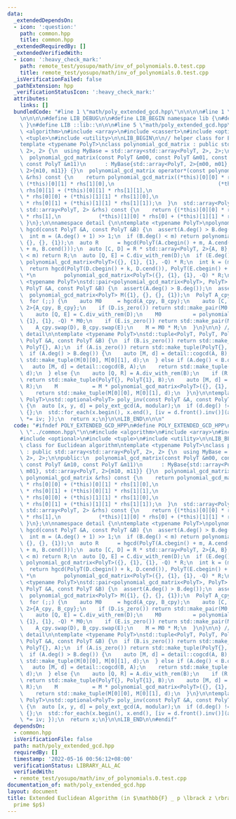 ```yaml
---
data:
  _extendedDependsOn:
  - icon: ':question:'
    path: common.hpp
    title: common.hpp
  _extendedRequiredBy: []
  _extendedVerifiedWith:
  - icon: ':heavy_check_mark:'
    path: remote_test/yosupo/math/inv_of_polynomials.0.test.cpp
    title: remote_test/yosupo/math/inv_of_polynomials.0.test.cpp
  _isVerificationFailed: false
  _pathExtension: hpp
  _verificationStatusIcon: ':heavy_check_mark:'
  attributes:
    links: []
  bundledCode: "#line 1 \"math/poly_extended_gcd.hpp\"\n\n\n\n#line 1 \"common.hpp\"\
    \n\n\n\n#define LIB_DEBUG\n\n#define LIB_BEGIN namespace lib {\n#define LIB_END\
    \ }\n#define LIB ::lib::\n\n\n#line 5 \"math/poly_extended_gcd.hpp\"\n\n#include\
    \ <algorithm>\n#include <array>\n#include <cassert>\n#include <optional>\n#include\
    \ <tuple>\n#include <utility>\n\nLIB_BEGIN\n\n// helper class for Euclidean algorithm\n\
    template <typename PolyT>\nclass polynomial_gcd_matrix : public std::array<std::array<PolyT,\
    \ 2>, 2> {\n  using MyBase = std::array<std::array<PolyT, 2>, 2>;\n\npublic:\n\
    \  polynomial_gcd_matrix(const PolyT &m00, const PolyT &m01, const PolyT &m10,\
    \ const PolyT &m11)\n      : MyBase{std::array<PolyT, 2>{m00, m01}, std::array<PolyT,\
    \ 2>{m10, m11}} {}\n  polynomial_gcd_matrix operator*(const polynomial_gcd_matrix\
    \ &rhs) const {\n    return polynomial_gcd_matrix((*this)[0][0] * rhs[0][0] +\
    \ (*this)[0][1] * rhs[1][0],\n                                 (*this)[0][0] *\
    \ rhs[0][1] + (*this)[0][1] * rhs[1][1],\n                                 (*this)[1][0]\
    \ * rhs[0][0] + (*this)[1][1] * rhs[1][0],\n                                 (*this)[1][0]\
    \ * rhs[0][1] + (*this)[1][1] * rhs[1][1]);\n  }\n  std::array<PolyT, 2> operator*(const\
    \ std::array<PolyT, 2> &rhs) const {\n    return {(*this)[0][0] * rhs[0] + (*this)[0][1]\
    \ * rhs[1],\n            (*this)[1][0] * rhs[0] + (*this)[1][1] * rhs[1]};\n \
    \ }\n};\n\nnamespace detail {\n\ntemplate <typename PolyT>\npolynomial_gcd_matrix<PolyT>\
    \ hgcd(const PolyT &A, const PolyT &B) {\n  assert(A.deg() > B.deg());\n  assert(!B.is_zero());\n\
    \  int m = (A.deg() + 1) >> 1;\n  if (B.deg() < m) return polynomial_gcd_matrix<PolyT>({1},\
    \ {}, {}, {1});\n  auto R      = hgcd(PolyT(A.cbegin() + m, A.cend()), PolyT(B.cbegin()\
    \ + m, B.cend()));\n  auto [C, D] = R * std::array<PolyT, 2>{A, B};\n  if (D.deg()\
    \ < m) return R;\n  auto [Q, E] = C.div_with_rem(D);\n  if (E.deg() < m) return\
    \ polynomial_gcd_matrix<PolyT>({}, {1}, {1}, -Q) * R;\n  int k = (m << 1) - D.deg();\n\
    \  return hgcd(PolyT(D.cbegin() + k, D.cend()), PolyT(E.cbegin() + k, E.cend()))\
    \ *\n         polynomial_gcd_matrix<PolyT>({}, {1}, {1}, -Q) * R;\n}\n\ntemplate\
    \ <typename PolyT>\nstd::pair<polynomial_gcd_matrix<PolyT>, PolyT> cogcd(const\
    \ PolyT &A, const PolyT &B) {\n  assert(A.deg() > B.deg());\n  assert(!B.is_zero());\n\
    \  polynomial_gcd_matrix<PolyT> M({1}, {}, {}, {1});\n  PolyT A_cpy(A), B_cpy(B);\n\
    \  for (;;) {\n    auto M0     = hgcd(A_cpy, B_cpy);\n    auto [C, D] = M0 * std::array<PolyT,\
    \ 2>{A_cpy, B_cpy};\n    if (D.is_zero()) return std::make_pair(M0 * M, C);\n\
    \    auto [Q, E] = C.div_with_rem(D);\n    M0          = polynomial_gcd_matrix<PolyT>({},\
    \ {1}, {1}, -Q) * M0;\n    if (E.is_zero()) return std::make_pair(M0 * M, D);\n\
    \    A_cpy.swap(D), B_cpy.swap(E);\n    M = M0 * M;\n  }\n}\n\n} // namespace\
    \ detail\n\ntemplate <typename PolyT>\nstd::tuple<PolyT, PolyT, PolyT> poly_ext_gcd(const\
    \ PolyT &A, const PolyT &B) {\n  if (B.is_zero()) return std::make_tuple(PolyT{1},\
    \ PolyT{}, A);\n  if (A.is_zero()) return std::make_tuple(PolyT{}, PolyT{1}, B);\n\
    \  if (A.deg() > B.deg()) {\n    auto [M, d] = detail::cogcd(A, B);\n    return\
    \ std::make_tuple(M[0][0], M[0][1], d);\n  } else if (A.deg() < B.deg()) {\n \
    \   auto [M, d] = detail::cogcd(B, A);\n    return std::make_tuple(M[0][1], M[0][0],\
    \ d);\n  } else {\n    auto [Q, R] = A.div_with_rem(B);\n    if (R.is_zero())\
    \ return std::make_tuple(PolyT{}, PolyT{1}, B);\n    auto [M, d] = detail::cogcd(B,\
    \ R);\n    M           = M * polynomial_gcd_matrix<PolyT>({}, {1}, {1}, -Q);\n\
    \    return std::make_tuple(M[0][0], M[0][1], d);\n  }\n}\n\ntemplate <typename\
    \ PolyT>\nstd::optional<PolyT> poly_inv(const PolyT &A, const PolyT &modular)\
    \ {\n  auto [x, y, d] = poly_ext_gcd(A, modular);\n  if (d.deg() != 0) return\
    \ {};\n  std::for_each(x.begin(), x.end(), [iv = d.front().inv()](auto &v) { v\
    \ *= iv; });\n  return x;\n}\n\nLIB_END\n\n\n"
  code: "#ifndef POLY_EXTENDED_GCD_HPP\n#define POLY_EXTENDED_GCD_HPP\n\n#include\
    \ \"../common.hpp\"\n\n#include <algorithm>\n#include <array>\n#include <cassert>\n\
    #include <optional>\n#include <tuple>\n#include <utility>\n\nLIB_BEGIN\n\n// helper\
    \ class for Euclidean algorithm\ntemplate <typename PolyT>\nclass polynomial_gcd_matrix\
    \ : public std::array<std::array<PolyT, 2>, 2> {\n  using MyBase = std::array<std::array<PolyT,\
    \ 2>, 2>;\n\npublic:\n  polynomial_gcd_matrix(const PolyT &m00, const PolyT &m01,\
    \ const PolyT &m10, const PolyT &m11)\n      : MyBase{std::array<PolyT, 2>{m00,\
    \ m01}, std::array<PolyT, 2>{m10, m11}} {}\n  polynomial_gcd_matrix operator*(const\
    \ polynomial_gcd_matrix &rhs) const {\n    return polynomial_gcd_matrix((*this)[0][0]\
    \ * rhs[0][0] + (*this)[0][1] * rhs[1][0],\n                                 (*this)[0][0]\
    \ * rhs[0][1] + (*this)[0][1] * rhs[1][1],\n                                 (*this)[1][0]\
    \ * rhs[0][0] + (*this)[1][1] * rhs[1][0],\n                                 (*this)[1][0]\
    \ * rhs[0][1] + (*this)[1][1] * rhs[1][1]);\n  }\n  std::array<PolyT, 2> operator*(const\
    \ std::array<PolyT, 2> &rhs) const {\n    return {(*this)[0][0] * rhs[0] + (*this)[0][1]\
    \ * rhs[1],\n            (*this)[1][0] * rhs[0] + (*this)[1][1] * rhs[1]};\n \
    \ }\n};\n\nnamespace detail {\n\ntemplate <typename PolyT>\npolynomial_gcd_matrix<PolyT>\
    \ hgcd(const PolyT &A, const PolyT &B) {\n  assert(A.deg() > B.deg());\n  assert(!B.is_zero());\n\
    \  int m = (A.deg() + 1) >> 1;\n  if (B.deg() < m) return polynomial_gcd_matrix<PolyT>({1},\
    \ {}, {}, {1});\n  auto R      = hgcd(PolyT(A.cbegin() + m, A.cend()), PolyT(B.cbegin()\
    \ + m, B.cend()));\n  auto [C, D] = R * std::array<PolyT, 2>{A, B};\n  if (D.deg()\
    \ < m) return R;\n  auto [Q, E] = C.div_with_rem(D);\n  if (E.deg() < m) return\
    \ polynomial_gcd_matrix<PolyT>({}, {1}, {1}, -Q) * R;\n  int k = (m << 1) - D.deg();\n\
    \  return hgcd(PolyT(D.cbegin() + k, D.cend()), PolyT(E.cbegin() + k, E.cend()))\
    \ *\n         polynomial_gcd_matrix<PolyT>({}, {1}, {1}, -Q) * R;\n}\n\ntemplate\
    \ <typename PolyT>\nstd::pair<polynomial_gcd_matrix<PolyT>, PolyT> cogcd(const\
    \ PolyT &A, const PolyT &B) {\n  assert(A.deg() > B.deg());\n  assert(!B.is_zero());\n\
    \  polynomial_gcd_matrix<PolyT> M({1}, {}, {}, {1});\n  PolyT A_cpy(A), B_cpy(B);\n\
    \  for (;;) {\n    auto M0     = hgcd(A_cpy, B_cpy);\n    auto [C, D] = M0 * std::array<PolyT,\
    \ 2>{A_cpy, B_cpy};\n    if (D.is_zero()) return std::make_pair(M0 * M, C);\n\
    \    auto [Q, E] = C.div_with_rem(D);\n    M0          = polynomial_gcd_matrix<PolyT>({},\
    \ {1}, {1}, -Q) * M0;\n    if (E.is_zero()) return std::make_pair(M0 * M, D);\n\
    \    A_cpy.swap(D), B_cpy.swap(E);\n    M = M0 * M;\n  }\n}\n\n} // namespace\
    \ detail\n\ntemplate <typename PolyT>\nstd::tuple<PolyT, PolyT, PolyT> poly_ext_gcd(const\
    \ PolyT &A, const PolyT &B) {\n  if (B.is_zero()) return std::make_tuple(PolyT{1},\
    \ PolyT{}, A);\n  if (A.is_zero()) return std::make_tuple(PolyT{}, PolyT{1}, B);\n\
    \  if (A.deg() > B.deg()) {\n    auto [M, d] = detail::cogcd(A, B);\n    return\
    \ std::make_tuple(M[0][0], M[0][1], d);\n  } else if (A.deg() < B.deg()) {\n \
    \   auto [M, d] = detail::cogcd(B, A);\n    return std::make_tuple(M[0][1], M[0][0],\
    \ d);\n  } else {\n    auto [Q, R] = A.div_with_rem(B);\n    if (R.is_zero())\
    \ return std::make_tuple(PolyT{}, PolyT{1}, B);\n    auto [M, d] = detail::cogcd(B,\
    \ R);\n    M           = M * polynomial_gcd_matrix<PolyT>({}, {1}, {1}, -Q);\n\
    \    return std::make_tuple(M[0][0], M[0][1], d);\n  }\n}\n\ntemplate <typename\
    \ PolyT>\nstd::optional<PolyT> poly_inv(const PolyT &A, const PolyT &modular)\
    \ {\n  auto [x, y, d] = poly_ext_gcd(A, modular);\n  if (d.deg() != 0) return\
    \ {};\n  std::for_each(x.begin(), x.end(), [iv = d.front().inv()](auto &v) { v\
    \ *= iv; });\n  return x;\n}\n\nLIB_END\n\n#endif"
  dependsOn:
  - common.hpp
  isVerificationFile: false
  path: math/poly_extended_gcd.hpp
  requiredBy: []
  timestamp: '2022-05-16 00:56:12+08:00'
  verificationStatus: LIBRARY_ALL_AC
  verifiedWith:
  - remote_test/yosupo/math/inv_of_polynomials.0.test.cpp
documentation_of: math/poly_extended_gcd.hpp
layout: document
title: Extended Euclidean Algorithm (in $\mathbb{F} _ p \lbrack z \rbrack$ for FFT
  prime $p$)
---
```

